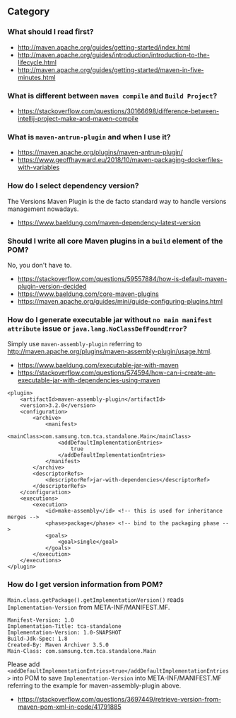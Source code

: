 ## Category

### What should I read first?
- http://maven.apache.org/guides/getting-started/index.html
- http://maven.apache.org/guides/introduction/introduction-to-the-lifecycle.html
- http://maven.apache.org/guides/getting-started/maven-in-five-minutes.html

### What is different between `maven compile` and `Build Project`?
- https://stackoverflow.com/questions/30166698/difference-between-intellij-project-make-and-maven-compile

### What is `maven-antrun-plugin` and when I use it?
- https://maven.apache.org/plugins/maven-antrun-plugin/
- https://www.geoffhayward.eu/2018/10/maven-packaging-dockerfiles-with-variables

### How do I select dependency version?
The Versions Maven Plugin is the de facto standard way to handle versions management nowadays.
- https://www.baeldung.com/maven-dependency-latest-version

### Should I write all core Maven plugins in a `build` element of the POM?
No, you don't have to.
- https://stackoverflow.com/questions/59557884/how-is-default-maven-plugin-version-decided
- https://www.baeldung.com/core-maven-plugins
- https://maven.apache.org/guides/mini/guide-configuring-plugins.html

### How do I generate executable jar without `no main manifest attribute` issue or `java.lang.NoClassDefFoundError`?
Simply use `maven-assembly-plugin` referring to http://maven.apache.org/plugins/maven-assembly-plugin/usage.html.
- https://www.baeldung.com/executable-jar-with-maven
- https://stackoverflow.com/questions/574594/how-can-i-create-an-executable-jar-with-dependencies-using-maven
```
<plugin>
    <artifactId>maven-assembly-plugin</artifactId>
    <version>3.2.0</version>
    <configuration>
        <archive>
            <manifest>
                <mainClass>com.samsung.tcm.tca.standalone.Main</mainClass>
                <addDefaultImplementationEntries>
                    true
                </addDefaultImplementationEntries>
            </manifest>
        </archive>
        <descriptorRefs>
            <descriptorRef>jar-with-dependencies</descriptorRef>
        </descriptorRefs>
    </configuration>
    <executions>
        <execution>
            <id>make-assembly</id> <!-- this is used for inheritance merges -->
            <phase>package</phase> <!-- bind to the packaging phase -->
            <goals>
                <goal>single</goal>
            </goals>
        </execution>
    </executions>
</plugin>
```

### How do I get version information from POM?
`Main.class.getPackage().getImplementationVersion()` reads `Implementation-Version` from META-INF/MANIFEST.MF.
```
Manifest-Version: 1.0
Implementation-Title: tca-standalone
Implementation-Version: 1.0-SNAPSHOT
Build-Jdk-Spec: 1.8
Created-By: Maven Archiver 3.5.0
Main-Class: com.samsung.tcm.tca.standalone.Main
```
Please add `<addDefaultImplementationEntries>true</addDefaultImplementationEntries>` into POM to save `Implementation-Version` into META-INF/MANIFEST.MF referring to the example for maven-assembly-plugin above.
- https://stackoverflow.com/questions/3697449/retrieve-version-from-maven-pom-xml-in-code/41791885
